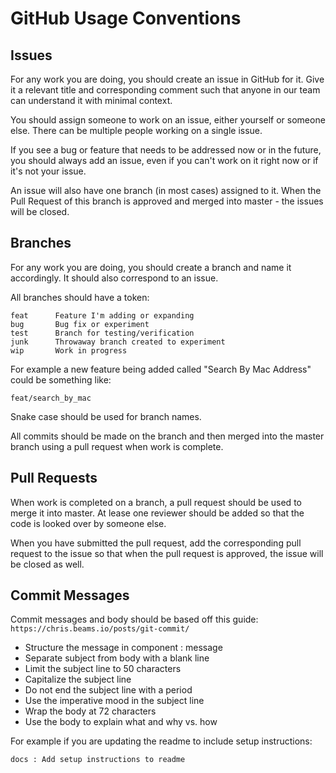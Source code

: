 # GitHub Usage Conventions

## Issues

For any work you are doing, you should create an issue in GitHub for it. Give it a relevant title and corresponding comment such that anyone in our team can understand it with minimal context.  

You should assign someone to work on an issue, either yourself or someone else. There can be multiple people working on a single issue.

If you see a bug or feature that needs to be addressed now or in the future, you should always add an issue, even if you can't work on it right now or if it's not your issue.

An issue will also have one branch (in most cases) assigned to it. When the Pull Request of this branch is approved and merged into master - the issues will be closed.

## Branches

For any work you are doing, you should create a branch and name it accordingly. It should also correspond to an issue.

All branches should have a token:

```
feat      Feature I'm adding or expanding
bug       Bug fix or experiment
test      Branch for testing/verification
junk      Throwaway branch created to experiment
wip       Work in progress
```  

For example a new feature being added called "Search By Mac Address" could be something like:
```
feat/search_by_mac
```
Snake case should be used for branch names.

All commits should be made on the branch and then merged into the master branch using a pull request when work is complete.

## Pull Requests

When work is completed on a branch, a pull request should be used to merge it into master. At lease one reviewer should be added so that the code is looked over by someone else. 

When you have submitted the pull request, add the corresponding pull request to the issue so that when the pull request is approved, the issue will be closed as well.

## Commit Messages

Commit messages and body should be based off this guide:
```https://chris.beams.io/posts/git-commit/```

- Structure the message in component : message
- Separate subject from body with a blank line
- Limit the subject line to 50 characters
- Capitalize the subject line
- Do not end the subject line with a period
- Use the imperative mood in the subject line
- Wrap the body at 72 characters
- Use the body to explain what and why vs. how

For example if you are updating the readme to include setup instructions:
``` 
docs : Add setup instructions to readme
```